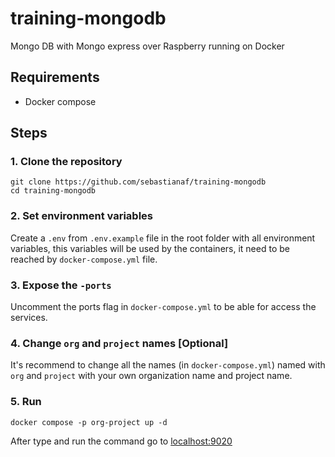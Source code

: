 # training-mongodb
Mongo DB with Mongo express over Raspberry running on Docker 

## Requirements
 - Docker compose

## Steps
### 1. Clone the repository
```shell
git clone https://github.com/sebastianaf/training-mongodb
cd training-mongodb
```
### 2. Set environment variables
Create a `.env` from `.env.example` file in the root folder with all environment variables, this variables will be used by the containers, it need to be reached by `docker-compose.yml` file.

### 3. Expose the `-ports`
Uncomment the ports flag in `docker-compose.yml` to be able for access the services.

### 4. Change `org` and `project` names [Optional]
It's recommend to change all the names (in `docker-compose.yml`) named with `org` and `project` with your own organization name and project name.

### 5. Run
```shell
docker compose -p org-project up -d
```
After type and run the command go to [localhost:9020](http://localhost:9020)